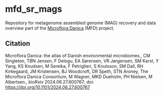 # mfd_sr_mags
Repository for metagenome assembled genome (MAG) recovery and data overview part of the [Microflora Danica](https://github.com/cmc-aau/mfd_wiki/wiki) (MFD) project.

## Citation
Microflora Danica: the atlas of Danish environmental microbiomes., CM Singleton, TBN Jensen, F Delogu, EA Sørensen, VR Jørgensen, SM Karst, Y Yang, KS Knudsen, M Sereika, F Petriglieri, S Knutsson, SM Dall, RH Kirkegaard, JM Kristensen, BJ Woodcroft, DR Speth, STN Aroney, The Microflora Danica Consortium, M Wagner, MKD Dueholm, PH Nielsen, M Albertsen., bioRxiv 2024.06.27.600767; doi: https://doi.org/10.1101/2024.06.27.600767
